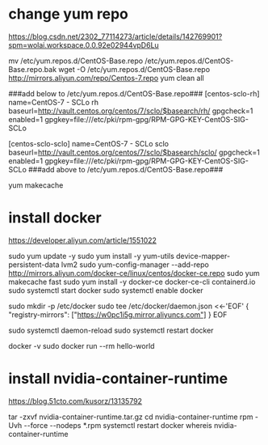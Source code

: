 # change yum repo
https://blog.csdn.net/2302_77114273/article/details/142769901?spm=wolai.workspace.0.0.92e02944vpD6Lu

mv /etc/yum.repos.d/CentOS-Base.repo /etc/yum.repos.d/CentOS-Base.repo.bak
wget -O /etc/yum.repos.d/CentOS-Base.repo http://mirrors.aliyun.com/repo/Centos-7.repo
yum clean all

###add below to  /etc/yum.repos.d/CentOS-Base.repo###
[centos-sclo-rh]
name=CentOS-7 - SCLo rh
baseurl=http://vault.centos.org/centos/7/sclo/$basearch/rh/
gpgcheck=1
enabled=1
gpgkey=file:///etc/pki/rpm-gpg/RPM-GPG-KEY-CentOS-SIG-SCLo
 
[centos-sclo-sclo]
name=CentOS-7 - SCLo sclo
baseurl=http://vault.centos.org/centos/7/sclo/$basearch/sclo/
gpgcheck=1
enabled=1
gpgkey=file:///etc/pki/rpm-gpg/RPM-GPG-KEY-CentOS-SIG-SCLo
###add above to  /etc/yum.repos.d/CentOS-Base.repo###

yum makecache


# install docker
https://developer.aliyun.com/article/1551022

sudo yum update -y
sudo yum install -y yum-utils device-mapper-persistent-data lvm2
sudo yum-config-manager --add-repo http://mirrors.aliyun.com/docker-ce/linux/centos/docker-ce.repo
sudo yum makecache fast
sudo yum install -y docker-ce docker-ce-cli containerd.io
sudo systemctl start docker
sudo systemctl enable docker

sudo mkdir -p /etc/docker
sudo tee /etc/docker/daemon.json <<-'EOF'
{
  "registry-mirrors": ["https://w0pc1i5g.mirror.aliyuncs.com"]
}
EOF

sudo systemctl daemon-reload
sudo systemctl restart docker

docker -v
sudo docker run --rm hello-world

# install nvidia-container-runtime 
https://blog.51cto.com/kusorz/13135792

tar -zxvf nvidia-container-runtime.tar.gz
cd nvidia-container-runtime
rpm -Uvh --force --nodeps *.rpm
systemctl restart docker
whereis nvidia-container-runtime
